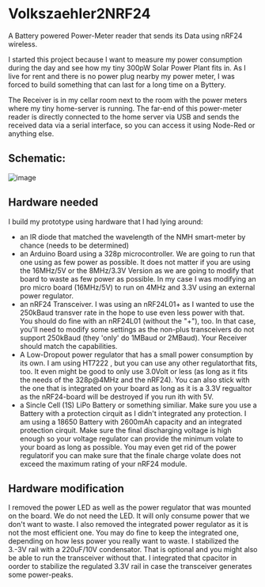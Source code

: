 # Volkszaehler2NRF24
A Battery powered Power-Meter reader that sends its Data using nRF24 wireless.


I started this project because I want to measure my power consumption during the day and see how my tiny 300pW Solar Power Plant fits in.
As I live for rent and there is no power plug nearby my power meter, I was forced to build something that can last for a long time on a Byttery.

The Receiver is in my cellar room next to the room with the power meters where my tiny home-server is running.
The far-end of this power-meter reader is directly connected to the home server via USB and sends the received data via a serial interface, so you can access it using Node-Red or anything else.

## Schematic:

![image](https://user-images.githubusercontent.com/112399896/193898906-ffe60fd0-3d1a-467f-92f6-e11d3d0ee964.png)


## Hardware needed

I build my prototype using hardware that I had lying around: 
- an IR diode that matched the wavelength of the NMH smart-meter by chance (needs to be determined)
- an Arduino Board using a 328p microcontroller. We are going to run that one using as few power as possible. It does not matter if you are using the 16MHz/5V or the 8MHz/3.3V Version as we are going to modify that board to waste as few power as possible. In my case I was modifying an pro  micro board (16MHz/5V) to run on 4MHz and 3.3V using an external power regulator.
- an nRF24 Transceiver. I was using an nRF24L01+ as I wanted to use the 250kBaud transver rate in the hope to use even less power with that. You should do fine with an nRF24L01 (without the "+"), too. In that case, you'll need to modify some settings as the non-plus transceivers do not support 250kBaud (they 'only' do 1MBaud or 2MBaud).
Your Receiver should match the capabilities.
- A Low-Dropout power regulator that has a small power consumption by its own. I am using HT7222 , but you can use any other regulatorthat fits, too. It even might be good to only use 3.0Volt or less (as long as it fits the needs of the 328p@4MHz and the nRF24). You can also stick with the one that is integrated on your board as long as it is a 3.3V regualtor as the nRF24-board will be destroyed if you run ith with 5V.
- a Sincle Cell (1S) LiPo Battery or something similiar. Make sure you use a Battery with a protection cirquit as I didn't integrated any protection. I am using a 18650 Battery with 2600mAh capacity and an integrated protection cirquit. Make sure the final discharging voltage is high enough so your voltage regulator can provide the minimum volate to your board as long as possible. You may even get rid of the power regulatorif you can make sure that the finale charge volate does not exceed the maximum rating of your nRF24 module.

## Hardware modification
I removed the power LED as well as the power regulator that was mounted on the board. We do not need the LED. It will only consume power that we don't want to waste.
I also removed the integrated power regulator as it is not the most efficient one. You may do fine to keep the integrated one, depending on how less power you really want to waste.
I stabilized the 3.-3V rail with a 220uF/10V condensator. That is optional and you might also be able to run the transceiver without that. I integrated that cpacitor in oorder to stabilize the regulated 3.3V rail in case the transceiver generates some power-peaks.









